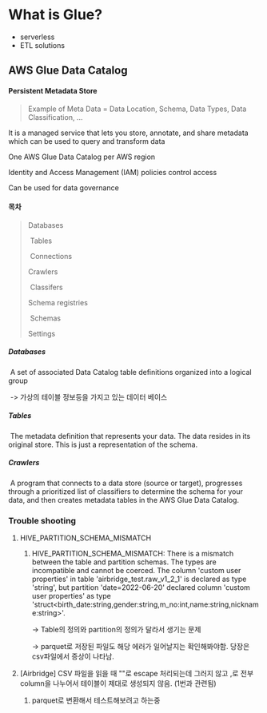 # What is Glue?

* serverless
* ETL solutions



## AWS Glue Data Catalog

#### Persistent Metadata Store

> Example of Meta Data = Data Location, Schema, Data Types, Data Classification, ...

It is a managed service that lets you store, annotate, and share metadata which can be used to query and transform data

One AWS Glue Data Catalog per AWS region

Identity and Access Management (IAM) policies control access

Can be used for data governance

 

#### 목차 

> Databases
>
> ​	Tables
>
> ​	Connections
>
> Crawlers
>
> ​	Classifers
>
> Schema registries
>
> ​	Schemas
>
> Settings

##### Databases

​	A set of associated Data Catalog table definitions organized into a logical group

​	-> 가상의 테이블 정보등을 가지고 있는 데이터 베이스 

##### 	Tables

​		The metadata definition that represents your data. The data resides in its original store. This is just a representation of the schema.

##### Crawlers

​	A program that connects to a data store (source or target), progresses through a prioritized list of classifiers to determine the schema for your data, and then creates metadata tables in the AWS Glue Data Catalog.







### Trouble shooting

1. HIVE_PARTITION_SCHEMA_MISMATCH

   1. HIVE_PARTITION_SCHEMA_MISMATCH: There is a mismatch between the table and partition schemas. The types are incompatible and cannot be coerced. The column 'custom user properties' in table 'airbridge_test.raw_v1_2_1' is declared as type 'string', but partition 'date=2022-06-20' declared column 'custom user properties' as type 'struct<birth_date:string,gender:string,m_no:int,name:string,nickname:string>'.

      -> Table의 정의와 partition의 정의가 달라서 생기는 문제

      -> parquet로 저장된 파일도 해당 에러가 일어날지는 확인해봐야함. 당장은 csv파일에서 증상이 나타남.

      

2. [Airbridge] CSV 파일을 읽을 때 ""로 escape 처리되는데 그러지 않고 ,로 전부 column을 나누어서 테이블이 제대로 생성되지 않음. (1번과 관련됨)
   1. parquet로 변환해서 테스트해보려고 하는중 
